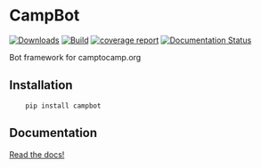 # CampBot

[![Downloads](http://pepy.tech/badge/campbot)](https://pypi.org/project/campbot/) [![Build](https://gitlab.com/cbeauchesne/CampBot/badges/master/build.svg)](https://gitlab.com/cbeauchesne/CampBot/pipelines) [![coverage report](https://gitlab.com/cbeauchesne/CampBot/badges/master/coverage.svg)](https://cbeauchesne.gitlab.io/CampBot/) [![Documentation Status](https://readthedocs.org/projects/campbot/badge/?version=latest)](https://campbot.readthedocs.io/en/latest/?badge=latest)
 

Bot framework for camptocamp.org

## Installation

```batch
    pip install campbot
```

## Documentation

[Read the docs!](https://campbot.readthedocs.io/)